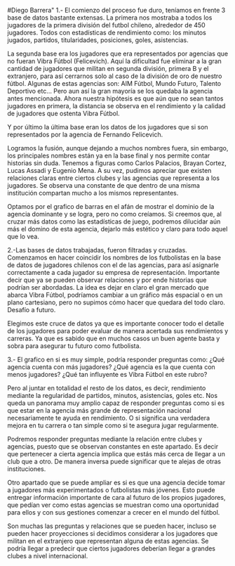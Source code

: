 #Diego Barrera"
1.- El comienzo del proceso fue duro, teníamos en frente 3 base de datos bastante extensas. La primera nos mostraba a todos los jugadores de la primera división del futbol chileno, alrededor de 450 jugadores. Todos con estadísticas de rendimiento como: los minutos jugados, partidos, titularidades, posiciones, goles, asistencias. 

La segunda base era los jugadores que era representados por agencias que no fueran Vibra Fútbol (Felicevich). Aquí la dificultad fue eliminar a la gran cantidad de jugadores que militan en segunda división, primera B y el extranjero, para así cerrarnos solo al caso de la división de oro de nuestro fútbol. Algunas de estas agencias son: AIM Fútbol, Mundo Futuro, Talento Deportivo etc… Pero aun así la gran mayoría se los quedaba la agencia antes mencionada. Ahora nuestra hipótesis es que aún que no sean tantos jugadores en primera, la distancia se observa en el rendimiento y la calidad de jugadores que ostenta Vibra Fútbol.  

Y por último la última base eran los datos de los jugadores que si son representados por la agencia de Fernando Felicevich.  

Logramos la fusión, aunque dejando a muchos nombres fuera, sin embargo, los principales nombres están ya en la base final y nos permite contar historias sin duda. Tenemos a figuras como Carlos Palacios, Brayan Cortez, Lucas Assadi y Eugenio Mena. A su vez, pudimos apreciar que existen relaciones claras entre ciertos clubes y las agencias que representa a los jugadores. Se observa una constante de que dentro de una misma institución compartan mucho a los mismos representantes.  

Optamos por el grafico de barras en el afán de mostrar el dominio de la agencia dominante y se logra, pero no como creíamos. Si creemos que, al cruzar más datos como las estadísticas de juego, podremos dilucidar aún más el domino de esta agencia, dejarlo más estético y claro para todo aquel que lo vea.  

2.-Las bases de datos trabajadas, fueron filtradas y cruzadas. Comenzamos en hacer coincidir los nombres de los futbolistas en la base de datos de jugadores chilenos con el de las agencias, para así asignarle correctamente a cada jugador su empresa de representación. Importante decir que ya se pueden observar relaciones y por ende historias que podrían ser abordadas. La idea es dejar en claro el gran mercado que abarca Vibra Fútbol, podríamos cambiar a un gráfico más espacial o en un plano cartesiano, pero no supimos cómo hacer que quedara del todo claro. Desafío a futuro.  

Elegimos este cruce de datos ya que es importante conocer todo el detalle de los jugadores para poder evaluar de manera acertada sus rendimientos y carreras. Ya que es sabido que en muchos casos un buen agente basta y sobra para asegurar tu futuro como futbolista.  

3.- El grafico en si es muy simple, podría responder preguntas como: ¿Qué agencia cuenta con más jugadores? ¿Qué agencia es la que cuenta con menos jugadores? ¿Qué tan influyente es Vibra Fútbol en este rubro? 

Pero al juntar en totalidad el resto de los datos, es decir, rendimiento mediante la regularidad de partidos, minutos, asistencias, goles etc. Nos queda un panorama muy amplio capaz de responder preguntas como si es que estar en la agencia más grande de representación nacional necesariamente te ayuda en rendimiento. O si significa una verdadera mejora en tu carrera o tan simple como si te asegura jugar regularmente.  

Podremos responder preguntas mediante la relación entre clubes y agencias, puesto que se observan constantes en este apartado. Es decir que pertenecer a cierta agencia implica que estás más cerca de llegar a un club que a otro. De manera inversa puede significar que te alejas de otras instituciones. 

Otro apartado que se puede ampliar es si es que una agencia decide tomar a jugadores más experimentados o futbolistas más jóvenes. Esto puede entregar información importante de cara al futuro de los propios jugadores, que pedían ver como estas agencias se muestran como una oportunidad para ellos y con sus gestiones comenzar a crecer en el mundo del fútbol.  

Son muchas las preguntas y relaciones que se pueden hacer, incluso se pueden hacer proyecciones si decidimos considerar a los jugadores que militan en el extranjero que representan alguna de estas agencias. Se podría llegar a predecir que ciertos jugadores deberían llegar a grandes clubes a nivel internacional.  
